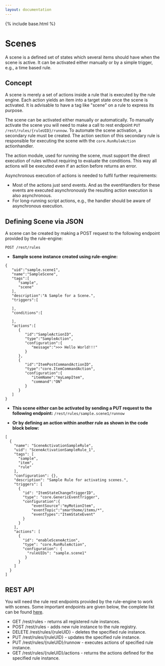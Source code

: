 ```yaml
---
layout: documentation
---
```


{% include base.html %}

# Scenes

A scene is a defined set of states which several items should have when the scene is active.
It can be activated either manually or by a simple trigger, e.g., a time based rule.

## Concept

A scene is merely a set of actions inside a rule that is executed by the rule engine. Each action yields an item into a target state once the scene is activated. It is advisable to have a tag like "scene" on a rule to express its purpose.

The scene can be activated either manually or automatically. To manually activate the scene you will need to make a call to rest endpoint `PUT /rest/rules/{ruleUID}/runnow`. To automate the scene activation, a secondary rule must be created. The action section of this secondary rule is responsible for executing the scene with the `core.RunRuleAction` actionhandler. 

The action module, used for running the scene, must support the direct execution of rules without requiring to evaluate the conditions. This way all actions will be executed even if an action before returns an error.



Asynchronous execution of actions is needed to fulfil further requirements:

* Most of the actions just send events. And as the eventHandlers for these events are executed asynchronously the resulting action execution is also asynchronous.
* For long-running script actions, e.g., the handler should be aware of asynchronous execution.


## Defining Scene via JSON
A scene can be created by making a POST request to the following endpoint provided by the rule-engine:

`POST /rest/rules`


 * **Sample scene instance created using rule-engine:**

```
{  
   "uid":"sample.scene1",
   "name":"SampleScene",
   "tags":[  
      "sample",
      "scene"
   ],
   "description":"A Sample for a Scene.",
   "triggers":[  

   ],
   "conditions":[  

   ],
   "actions":[  
      {  
         "id":"SampleActionID",
         "type":"SampleAction",
         "configuration":{  
            "message":">>> Hello World!!!"
         }
      },
      {  
         "id":"ItemPostCommandActionID",
         "type":"core.ItemCommandAction",
         "configuration":{  
            "itemName":"myLampItem",
            "command":"ON"
         }
      }
   ]
}
```

 * **This scene either can be activated by sending a PUT request to the following endpoint:**
 `/rest/rules/sample.scene1/runnow`

* **Or by defining an action within another rule as shown in the code block below:**

```
[  
  {  
    "name": "SceneActivationSampleRule",
    "uid": "SceneActivationSampleRule_1",
    "tags": [  
      "sample",
      "item",
      "rule"
    ],
    "configuration": {},
    "description": "Sample Rule for activating scenes.",
    "triggers": [  
      {  
        "id": "ItemStateChangeTriggerID",
        "type": "core.GenericEventTrigger",
        "configuration":{
            "eventSource":"myMotionItem",
            "eventTopic":"smarthome/items/*",
            "eventTypes":"ItemStateEvent"
        }
      }
    ],
    "actions": [
      {  
        "id": "enableSceneAction",
        "type": "core.RunRuleAction",
        "configuration": {  
          "ruleUIDs": "sample.scene1"
		 }
      }
    ]
  }
]
```

## REST API
You will need the rule rest endpoints provided by the rule-engine to work with scenes. Some important endpoints are given below, the complete list can be found [here](rules.md#rest-api).

 - GET /rest/rules - returns all registered rule instances.
 - POST /rest/rules - adds new rule instance to the rule registry.
 - DELETE /rest/rules/{ruleUID} - deletes the specified rule instance.
 - PUT /rest/rules/{ruleUID} - updates the specified rule instance.
 - PUT /rest/rules/{ruleUID}/runnow - executes actions of specified rule instance.
 - GET /rest/rules/{ruleUID}/actions - returns the actions defined for the specified rule instance.

 
